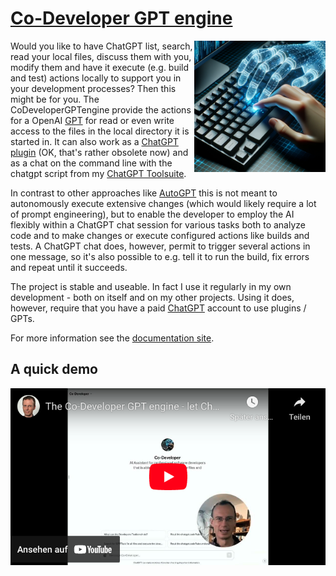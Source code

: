 # [Co-Developer GPT engine](https://CoDeveloperGPTengine.stoerr.net/)

<img src="src/site/resources/images/dalle/joinedkeyboard1.png" alt="Joined Keyboard Image" style="width: 15em;
height: auto;" align="right" />

Would you like to have ChatGPT list, search, read your local files, discuss them with you, modify them
and have it execute (e.g. build and test)
actions locally to support you in your development processes? Then this might be for you. The CoDeveloperGPTengine
provide the actions for a OpenAI [GPT](https://openai.com/blog/introducing-gpts)
for read or even write access to the files in the local directory it is started in.
It can also work as a [ChatGPT plugin](https://openai.com/blog/chatgpt-plugins) (OK, that's rather obsolete now) and
as a chat on the command line with the chatgpt script from my
[ChatGPT Toolsuite](https://github.com/stoerr/chatGPTtools).

In contrast to other approaches like [AutoGPT](https://github.com/Significant-Gravitas/AutoGPT) this is not meant to
autonomously execute extensive changes (which would likely require a lot of prompt engineering), but to enable the
developer to employ the AI flexibly within a ChatGPT chat session for various tasks both to analyze code and to make
changes or execute configured actions like builds and tests. A ChatGPT chat does, however, permit to trigger several
actions in one message, so it's also possible to e.g. tell it to run the build, fix errors and repeat until it succeeds.

The project is stable and useable. In fact I use it regularly in my own development - both on itself and on
my other projects. Using it does, however, require that you have a paid
[ChatGPT](https://chat.openai.com/) account to use plugins / GPTs.

For more information see the [documentation site](https://CoDeveloperGPTengine.stoerr.net/).

## A quick demo

[![Quick Demo on Youtube](src/site/resources/videos/CoDeveloperGPTengine-ytcover.png)](https://www.youtube.com/watch?v=ubBhv2PUSEs)
